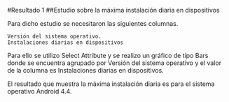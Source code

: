 #Resultado 1
##Estudio sobre la máxima instalación diaria en dispositivos

Para dicho estudio se necesitaron las siguientes columnas.

    Versión del sistema operativo.
    Instalaciones diarias en dispositivos

Para ello se utilizo Select Attribute y se realizo un gráfico de tipo Bars 
donde se encuentra agrupado por Versión del sistema operativo y el valor de la columna es
Instalaciones diarias en dispositivos.

El resultado que muestra la máxima instalación diaria es para el sistema operativo Android 4.4.
